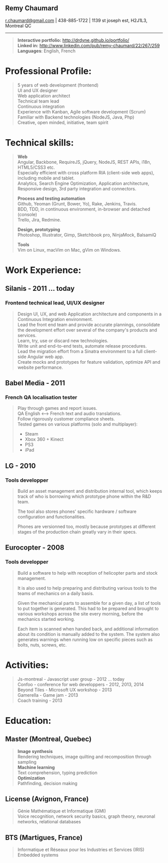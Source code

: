 <h2>Remy Chaumard</h2>

<p><a href="&#x6D;&#x61;&#105;&#108;&#x74;&#x6F;:&#x72;&#x2E;&#99;&#104;&#97;&#117;ma&#x72;&#100;&#x40;&#x67;&#x6D;&#x61;&#x69;&#108;&#x2E;&#x63;&#x6F;&#109;">&#x72;&#x2E;&#99;&#104;&#97;&#117;ma&#x72;&#100;&#x40;&#x67;&#x6D;&#x61;&#x69;&#108;&#x2E;&#x63;&#x6F;&#109;</a> | 438-885-1722 | 1139 st joseph est, H2J1L3, Montreal QC</p>

<hr />

<blockquote>
  <p><strong>Interactive portfolio:</strong> <a href="http://drdyne.github.io/portfolio/">http://drdyne.github.io/portfolio/</a> <br />
  <strong>Linked in:</strong> <a href="http://www.linkedin.com/pub/remy-chaumard/22/267/259">http://www.linkedin.com/pub/remy-chaumard/22/267/259</a> <br />
  <strong>Languages</strong>: English, French</p>
</blockquote>

<h1>Professional Profile:</h1>

<blockquote>
  <p>5 years of web development (frontend) <br />
    UI and UX designer <br />
    Web application architect <br />
    Technical team lead <br />
    Continuous integration <br />
    Experience with Kanban, Agile software development (Scrum) <br />
    Familiar with Backend technologies (NodeJS, Java, Php) <br />
    Creative, open minded, initiative, team spirit  </p>
</blockquote>

<h1>Technical skills:</h1>

<blockquote>
  <p><strong>Web</strong> <br />
  Angular, Backbone, RequireJS, jQuery, NodeJS, REST APIs, i18n, HTML5/CSS3 etc. <br />
  Especially efficient with cross platform RIA (client-side web apps), including mobile and tablet. <br />
  Analytics, Search Engine Optimization, Application architecture, Responsive design, 3rd party integration and connectors.</p>
  
  <p><strong>Process and testing automation</strong> <br />
  Github, Yeoman (Grunt, Bower, Yo), Rake, Jenkins, Travis. <br />
  BDD, TDD, in continuous environment, in-browser and detached (console) <br />
  Trello, Jira, Redmine.</p>
  
  <p><strong>Design, prototyping</strong> <br />
  Photoshop, Illustrator, Gimp, Sketchbook pro, NinjaMock, BalsamiQ</p>
  
  <p><strong>Tools</strong> <br />
  Vim on Linux, macVim on Mac, gVim on Windows.</p>
</blockquote>

<h1>Work Experience:</h1>

<h2>Silanis - 2011 … today</h2>

<h3>Frontend technical lead, UI/UX designer</h3>

<blockquote>
  <p>Design UI, UX, and web Application architecture and components in a      Continuous Integration environment. <br />
  Lead the front end team and provide accurate plannings, consolidate the development effort over several of the company's products and services. <br />
  Learn, try, use or discard new technologies. <br />
  Write unit and end-to-end tests, automate release procedures. <br />
  Lead the migration effort from a Sinatra environment to a full client-side Angular web app. <br />
  Create mocks and prototypes for feature validation, optimize API and website performance.</p>
</blockquote>

<h2>Babel Media - 2011</h2>

<h3>French QA localisation tester</h3>

<blockquote>
  <p>Play through games and report issues. <br />
  QA English &lt;--> French text and audio translations. <br />
  Follow rigorously customer compliance sheets. <br />
  Tested games on various platforms (solo and multiplayer):</p>
  
  <ul>
  <li>Steam</li>
  <li>Xbox 360 + Kinect</li>
  <li>PS3</li>
  <li>iPad</li>
  </ul>
</blockquote>

<h2>LG - 2010</h2>

<h3>Tools developper</h3>

<blockquote>
  <p>Build an asset management and distribution internal tool, which keeps track of who is borrowing which prototype phone within the R&amp;D team.</p>
  
  <p>The tool also stores phones' specific hardware / software configuration and functionalities.</p>
  
  <p>Phones are versionned too, mostly because prototypes at different stages of the production chain greatly vary in their specs.</p>
</blockquote>

<h2>Eurocopter - 2008</h2>

<h3>Tools developper</h3>

<blockquote>
  <p>Build a software to help with reception of helicopter parts and stock management.</p>
  
  <p>It is also used to help preparing and distributing various tools to the teams of mechanics on a daily basis.</p>
  
  <p>Given the mechanical parts to assemble for a given day, a list of tools to put together is generated. This had to be prepared and brought to various workshops across the site every morning, before the mechanics started working.</p>
  
  <p>Each item is scanned when handed back, and additional information about its condition is manually added to the system. The system also generates warnings when running low on specific pieces such as bolts, nuts, screws, etc.</p>
</blockquote>

<h1>Activities:</h1>

<blockquote>
  <p>Js-montreal - Javascript user group - 2012 … today <br />
    Confoo - conference for web developpers - 2012, 2013, 2014 <br />
    Beyond Tiles - Microsoft UX workshop - 2013 <br />
    Gamerella - Game jam - 2013 <br />
    Coach training - 2013  </p>
</blockquote>

<h1>Education:</h1>

<h2><strong>Master</strong> (Montreal, Quebec)</h2>

<blockquote>
  <p><strong>Image synthesis</strong> <br />
    Rendering techniques, image quilting and recomposition through sampling <br />
    <strong>Machine learning</strong> <br />
    Text comprehension, typing prediction <br />
    <strong>Optimization</strong> <br />
    Pathfinding, decision making</p>
</blockquote>

<h2><strong>License</strong> (Avignon, France)</h2>

<blockquote>
  <p>Génie Mathématique et Informatique (GMI) <br />
    Voice recognition, network security basics, graph theory, neuronal networks, relational databases</p>
</blockquote>

<h2><strong>BTS</strong> (Martigues, France)</h2>

<blockquote>
  <p>Informatique et Réseaux pour les Industries et Services (IRIS) <br />
    Embedded systems</p>
</blockquote>
